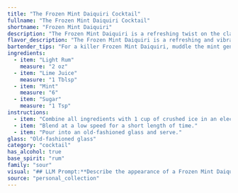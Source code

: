 ```yaml
---
title: "The Frozen Mint Daiquiri Cocktail"
fullname: "The Frozen Mint Daiquiri Cocktail"
shortname: "Frozen Mint Daiquiri"
description: "The Frozen Mint Daiquiri is a refreshing twist on the classic Daiquiri family, born in the vibrant rum-soaked bars of Cuba. This frozen delight blends the traditional rum, lime, and sugar with the invigorating coolness of fresh mint, creating a perfect summer sipper. "
flavor_description: "The Frozen Mint Daiquiri is a refreshing and vibrant cocktail. It's a perfect blend of tart lime juice, sweet sugar, and the cool, invigorating flavor of mint. The light rum adds a subtle sweetness and a touch of warmth. The texture is smooth and icy, making it a perfect summer drink. The overall taste profile is a refreshing balance of tangy, sweet, and minty notes, best enjoyed on a hot day. "
bartender_tips: "For a killer Frozen Mint Daiquiri, muddle the mint gently to release its oils, not pulverize it. Use a good quality light rum, and adjust sugar to your taste.  Don't over-blend, as it can become icy. A fine ice consistency is key. Garnish with a sprig of mint and a lime wheel. "
ingredients:
  - item: "Light Rum"
    measure: "2 oz"
  - item: "Lime Juice"
    measure: "1 Tblsp"
  - item: "Mint"
    measure: "6"
  - item: "Sugar"
    measure: "1 Tsp"
instructions:
  - item: "Combine all ingredients with 1 cup of crushed ice in an electric blender."
  - item: "Blend at a low speed for a short length of time."
  - item: "Pour into an old-fashioned glass and serve."
glass: "Old-fashioned glass"
category: "cocktail"
has_alcohol: true
base_spirit: "rum"
family: "sour"
visual: "## LLM Prompt:**Describe the appearance of a Frozen Mint Daiquiri. Imagine you are holding a chilled glass filled with this cocktail. What colors, textures, and details do you observe?****Consider:*** **Color:**  What shade of green is the drink? Is it a vibrant, almost neon green, or a more muted, grassy green? Is there any hint of white from the ice or froth?* **Texture:** Is the drink smooth and icy, or does it have a slightly chunky texture from the mint? Is there any condensation on the outside of the glass?* **Details:** Are there any visible flecks of mint leaves, or is it a completely blended, smooth drink? Does the glass have any frost clinging to it, or does it have a clear appearance? Are there any decorative elements, like a lime wedge or a sprig of mint, enhancing the visual appeal? "
source: "personal_collection"
---
```


